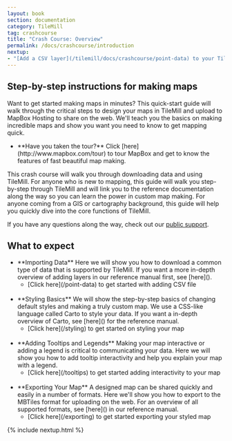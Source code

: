 ```yaml
---
layout: book
section: documentation
category: TileMill
tag: crashcourse
title: "Crash Course: Overview"
permalink: /docs/crashcourse/introduction
nextup:
- "[Add a CSV layer](/tilemill/docs/crashcourse/point-data) to your TileMill project."
---
```

## Step-by-step instructions for making maps  

Want to get started making maps in minutes? This quick-start guide will walk through the critical steps to design your maps in TileMill and upload to MapBox Hosting to share on the web. We'll teach you the basics on making incredible maps and show you want you need to know to get mapping quick.  

<ul class='checklist' markdown='1'>
<li class='check'>
**Have you taken the tour?** Click [here](http://www.mapbox.com/tour) to tour MapBox and get to know the features of fast beautiful map making.  
</li>
</ul>

This crash course will walk you through downloading data and using TileMill. For anyone who is new to mapping, this guide will walk you step-by-step through TileMill and will link you to the reference documentation along the way so you can learn the power in custom map making. For anyone coming from a GIS or cartography background, this guide will help you quickly dive into the core functions of TileMill.  

If you have any questions along the way, check out our [public support](http://support.mapbox.com).  

## What to expect  
<ul class='checklist' markdown='1'>
<li  class='check'>**Importing Data**  
Here we will show you how to download a common type of data that is supported by TileMill. If you want a more in-depth overview of adding layers in our reference manual first, see [here]().  
<ul class='checklist'>
<li>[Click here](/point-data) to get started with adding CSV file</li>
</ul>
</li>
<br>
<li  class='check'>**Styling Basics**  
We will show the step-by-step basics of changing default styles and making a truly custom map. We use a CSS-like language called Carto to style your data. If you want a in-depth overview of Carto, see [here]() for the reference manual.
<ul class='checklist'>
<li>[Click here](/styling) to get started on styling your map</li>  
</ul>
</li>  
<br>
<li class='check'>**Adding Tooltips and Legends**  
Making your map interactive or adding a legend is critical to communicating your data. Here we will show you how to add tooltip interactivity and help you explain your map with a legend.  
<ul class='checklist'>
<li>[Click here](/tooltips) to get started adding interactivity to your map</li>  
</ul>
</li>
<br>
<li class='check'>**Exporting Your Map**  
A designed map can be shared quickly and easily in a number of formats. Here we'll show you how to export to the MBTiles format for uploading on the web. For an overview of all supported formats, see [here]() in our reference manual.
<ul class='checklist'>
<li>[Click here](/exporting) to get started exporting your styled map</li>
</ul>    
</li>
</ul>
{% include nextup.html %}